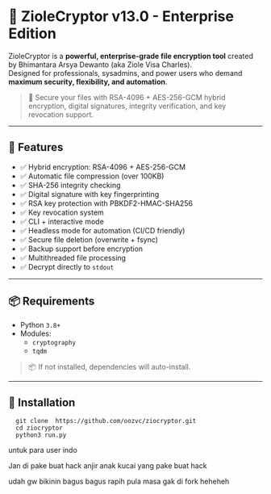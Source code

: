 # 🔐 ZioleCryptor v13.0 - Enterprise Edition

ZioleCryptor is a **powerful, enterprise-grade file encryption tool** created by Bhimantara Arsya Dewanto (aka Ziole Visa Charles).  
Designed for professionals, sysadmins, and power users who demand **maximum security, flexibility, and automation**.

> 🧠 Secure your files with RSA-4096 + AES-256-GCM hybrid encryption, digital signatures, integrity verification, and key revocation support.

---

## 🚀 Features

- ✅ Hybrid encryption: RSA-4096 + AES-256-GCM
- ✅ Automatic file compression (over 100KB)
- ✅ SHA-256 integrity checking
- ✅ Digital signature with key fingerprinting
- ✅ RSA key protection with PBKDF2-HMAC-SHA256
- ✅ Key revocation system
- ✅ CLI + interactive mode
- ✅ Headless mode for automation (CI/CD friendly)
- ✅ Secure file deletion (overwrite + fsync)
- ✅ Backup support before encryption
- ✅ Multithreaded file processing
- ✅ Decrypt directly to `stdout`

---
## 📦 Requirements

- Python `3.8+`
- Modules:
  - `cryptography`
  - `tqdm`

> 📦 If not installed, dependencies will auto-install.

---

## 🚀 Installation


      git clone  https://github.com/oozvc/ziocryptor.git
      cd ziocryptor
      python3 run.py


untuk para user indo

Jan di pake buat hack anjir anak kucai yang pake buat hack 

udah gw bikinin bagus bagus rapih pula masa gak di fork heheheh
